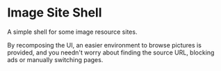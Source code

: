 # Image Site Shell
A simple shell for some image resource sites.<br/>
<!-- [You can try it here](https://iraka-c.github.io/Image-Site-Shell/index.html)<br/>
Click on the image to download the original image file.<br/><br/>
Currently support:<br/>
* yande.re
<br/>
-->
By recomposing the UI, an easier environment to browse pictures is provided, and you needn't worry about finding the source URL, blocking ads or manually switching pages.
